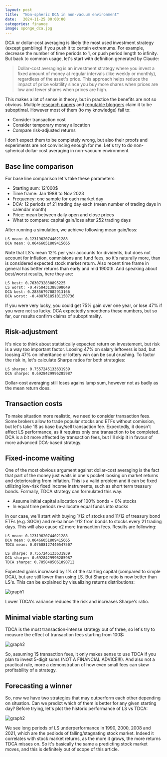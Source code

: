 ```yaml
---
layout: post
title:  "Non-spheric DCA in non-vacuum environment"
date:   2024-11-25 00:00:00
categories: finance
image: sponge_dca.jpg
---
```


DCA or dollar-cost averaging is likely the most used investment strategy (except gambling) if you push it to certain extremums. For example, decrease the number of time periods to 1, or push period length to infinity. But back to common usage, let's start with definition generated by Claude:

> Dollar-cost averaging is an investment strategy where you invest a fixed amount of money at regular intervals (like weekly or monthly), regardless of the asset's price. This approach helps reduce the impact of price volatility since you buy more shares when prices are low and fewer shares when prices are high.

This makes a lot of sense in theory, but in practice the benefits are not so obvious. Multiple [research papers](https://www.researchgate.net/publication/283226036_Dollar_Cost_Averaging_vs_Lump_Sum_Evidence_from_investing_simulations_on_real_data) and [reputable bloggers](https://youtu.be/KwR3nxojS0g?si=fBaFb37DOAg_9uFh) claim it to be suboptimal. However most of them (to my knowledge) fail to:
- Consider transaction cost 
- Consider temporary money allocation
- Compare risk-adjusted returns 

I don't expect them to be completely wrong, but also their proofs and experiments are not convincing enough for me. Let's try to do non-spherical dollar-cost averaging in non-vacuum environment.

## Base line comparison

For base line comparison let's take these parameters:
- Starting sum: 12'000$
- Time frame: Jan 1988 to Nov 2023
- Frequency: one sample for each market day
- DCA: 12 periods of 21 trading day each (mean number of trading days in calendar month)
- Price: mean between daily open and close prices
- What to compare: capital gain/loss after 252 trading days

After running a simulation, we achieve following mean gain/loss:
```
LS mean: 0.12319620744021288
DCA mean: 0.06466051809415665
```
Note that LS's mean 12% per year accounts for dividents, but does not account for inflation, commisions and fund fees, so it's naturally more, than is considered expected stock market return. Also recent time frame in general has better returns than early and mid 1900th. And speaking about best/worst results, here they are:
```
LS best: 0.7630732830895225
LS worst: -0.4750431388398049
DCA best: 0.28856797082913166
DCA worst: -0.40876185101150736
```
If you were very lucky, you could get 75% gain over one year, or lose 47% if you were not so lucky. DCA expectedly smoothens these numbers, but so far, our results confirm claims of suboptimality.

## Risk-adjustment

It's nice to think about statistically expected return on investement, but risk is a way too important factor. Loosing 47% on salary leftovers is bad, but loosing 47% on inheritance or lottery win can be soul crushing. To factor the risk in, let's calculate Sharpe ratios for both strategies:
```
LS sharpe: 0.7557245133631939
DCA sharpe: 0.6928429996285987
```
Dollar-cost averaging still loses agains lump sum, however not as badly as the mean return does.

## Transaction costs

To make situation more realistic, we need to consider transaction fees. Some brokers allow to trade popular stocks and ETFs without comission, but let's take 1$ as base buy/sell transaction fee. Expectedly, it doesn't affect LS performance, as it requires only one transaction to be completed. DCA is a bit more affected by transaction fees, but I'll skip it in favour of more advanced DCA-based strategy.

## Fixed-income waiting

One of the most obvious argument against dollar-cost averaging is the fact that part of the money just waits in one's pocket loosing on market returns and deteriorating from inflation. This is a valid problem and it can be fixed utilizing low-risk fixed income instruments, such as short term treasury bonds.
Formally, TDCA strategy can formulated this way:
- Assume initial capital allocation of 100% bonds + 0% stocks
- In equal time periods re-allocate equal funds into stocks

In our case, we'll start with buying 1/12 of stocks and 11/12 of treasury bond ETFs (e.g. SGOV) and re-balance 1/12 from bonds to stocks every 21 trading days. This will also cause x2 more transaction fees. Results are following:
```
LS mean: 0.12319620744021288
DCA mean: 0.06466051809415665
TDCA mean: 0.07608127440547507

LS sharpe: 0.7557245133631939
DCA sharpe: 0.6928429996285987
TDCA sharpe: 0.7858485061890712
```
Expected gains increased by 1% of the starting capital (compared to simple DCA), but are still lower than using LS. But Sharpe ratio is now better than LS's. This can be explained by visualizing returns distributions:

![graph1](https://eknm-hub-public.s3.eu-central-1.amazonaws.com/ls-vs-dca/graph1.png)

Lower TDCA's variance reduces the risk and increases Sharpe's ratio.

## Minimal viable starting sum

TDCA is the most transaction-intense strategy out of three, so let's try to measure the effect of transaction fees starting from 100$:

![graph2](https://eknm-hub-public.s3.eu-central-1.amazonaws.com/ls-vs-dca/graph2.png)

So, assuming 1$ transaction fees, it only makes sense to use TDCA if you plan to invest 5-digit sums (NOT A FINANCIAL ADVICE!!!). And also not a practical rule, more a demonstration of how even small fees can skew profitability of a strategy.

## Forecasting a winner

So, now we have two strategies that may outperform each other depending on situation. Can we predict which of them is better for any given starting day? Before trying, let's plot the historic performance of LS vs TDCA:

![graph2](https://eknm-hub-public.s3.eu-central-1.amazonaws.com/ls-vs-dca/graph3.png)

We see long periods of LS underperformance in 1990, 2000, 2008 and 2021, which are the pediods of falling/stagnating stock market. Indeed it correlates with stock market returns, as the more it grows, the more returns TDCA misses on. So it's basically the same a predicting stock market moves, and this is definitely out of scope of this article.
